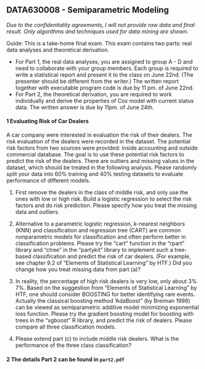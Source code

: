 ## DATA630008 - Semiparametric Modeling 

*Due to the confidentiality agreements, I will not provide raw data and final result. Only algorithms and techniques used for data mining are shown.*

Guide: This is a take-home final exam. This exam contains two parts: real data analyses and theoretical derivation.

- For Part 1, the real data analyses, you are assigned to group A - D and need to collaborate with your group members. Each group is required to write a statistical report and present it to the class on June 22nd. (The presenter should be different from the writer.) The written report together with executable program code is due by 11 pm. of June 22nd.
- For Part 2, the theoretical derivation, you are required to work individually and derive the properties of Cox model with current status data. The written answer is due by 11pm. of June 24th.

#### 1 Evaluating Risk of Car Dealers

A car company were interested in evaluation the risk of their dealers. The risk evaluation of the dealers were recorded in the dataset. The potential risk factors from two sources were provided: inside accounting  and outside commercial database. The goal is to use these potential risk factors to predict the risk of the dealers. There are outliers and missing values in the dataset, which should be treated in the following analysis. Please randomly split your data into 60% training and 40% testing datasets to evaluate performance of different models.

1. First remove the dealers in the class of middle risk, and only use the ones with low or high risk. Build a logistic regression to select the risk factors and do risk prediction. Please specify how you treat the missing data and outliers.

2. Alternative to a parametric logistic regression, k-nearest neighbors (KNN) and classification and regression tree (CART) are common nonparametric models for classification and often perform better in classification problems. Please try the “cart” function in the “rpart” library and “ctree” in the “partykit” library to implement such a tree-based classification and predict the risk of car dealers. (For example, see chapter 9.2 of “Elements of Statistical Learning” by HTF.) Did you change how you treat missing data from part (a)?

3. In reality, the percentage of high risk dealers is very low, only about 3% 7%. Based on the suggestion from “Elements of Statistical Learning” by HTF, one should consider BOOSTING for better identifying rare events. Actually the classical boosting method ‘AdaBoost” (by Breiman 1998) can be viewed as semiparametric additive model minimizing exponential loss function. Please try the gradient boosting model for boosting with trees in the “xgboost” R library, and predict the risk of dealers. Please compare all three classification models.

4. Please extend part (c) to include middle risk dealers. What is the performance of the three class classification?

#### 2 The details Part 2 can be found in `part2.pdf`





